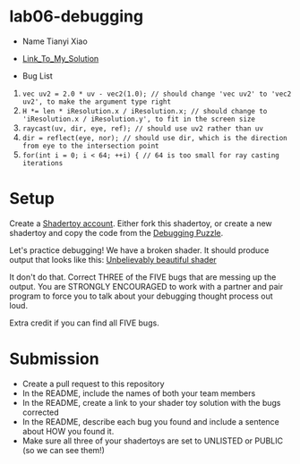 # lab06-debugging

- Name
Tianyi Xiao

- [Link_To_My_Solution](https://www.shadertoy.com/view/cs3cz2)

- Bug List
1. `vec uv2 = 2.0 * uv - vec2(1.0); // should change 'vec uv2' to 'vec2 uv2', to make the argument type right`
2. `H *= len * iResolution.x / iResolution.x; // should change to  'iResolution.x / iResolution.y', to fit in the screen size`
3. `raycast(uv, dir, eye, ref); // should use uv2 rather than uv`
4. `dir = reflect(eye, nor); // should use dir, which is the direction from eye to the intersection point`
5. `for(int i = 0; i < 64; ++i) { // 64 is too small for ray casting iterations`

# Setup 

Create a [Shadertoy account](https://www.shadertoy.com/). Either fork this shadertoy, or create a new shadertoy and copy the code from the [Debugging Puzzle](https://www.shadertoy.com/view/flGfRc).

Let's practice debugging! We have a broken shader. It should produce output that looks like this:
[Unbelievably beautiful shader](https://user-images.githubusercontent.com/1758825/200729570-8e10a37a-345d-4aff-8eff-6baf54a32a40.webm)

It don't do that. Correct THREE of the FIVE bugs that are messing up the output. You are STRONGLY ENCOURAGED to work with a partner and pair program to force you to talk about your debugging thought process out loud.

Extra credit if you can find all FIVE bugs.

# Submission
- Create a pull request to this repository
- In the README, include the names of both your team members
- In the README, create a link to your shader toy solution with the bugs corrected
- In the README, describe each bug you found and include a sentence about HOW you found it.
- Make sure all three of your shadertoys are set to UNLISTED or PUBLIC (so we can see them!)
